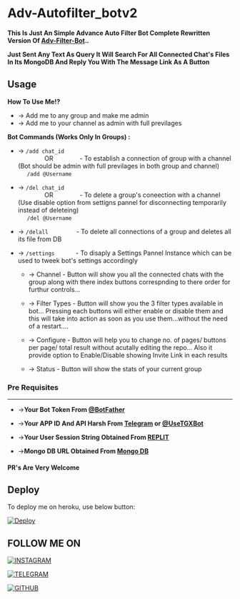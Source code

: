 # Adv-Autofilter_botv2

  <p align="center">
  <a href="https://github.com/culprit-k/Adv-Auto-Filter-Bot-V2/stargazers">
   

  </a>
  
  <a href="https://github.com/culprit-k/Adv-Auto-Filter-Bot-V2">
   

  </a>  
</p>

__This Is Just An Simple Advance Auto Filter Bot Complete Rewritten Version Of [Adv-Filter-Bot](https://github.com/culprit-k/Adv-Auto-Filter-Bot-V2)..__

__Just Sent Any Text As Query It Will Search For All Connected Chat's Files In Its MongoDB And Reply You With The Message Link As A Button__


## Usage

**__How To Use Me!?__**

* -> Add me to any group and make me admin<br>
* -> Add me to your channel as admin with full previlages

**Bot Commands (Works Only In Groups) :**


  * -> `/add chat_id`<br>
     &nbsp;&nbsp;&nbsp;&nbsp;&nbsp;&nbsp;&nbsp;&nbsp;&nbsp;&nbsp;&nbsp;&nbsp;&nbsp;&nbsp;
OR
     &nbsp;&nbsp;&nbsp;&nbsp;&nbsp;&nbsp;&nbsp;&nbsp;&nbsp;&nbsp;&nbsp;&nbsp;&nbsp;&nbsp;- To establish a connection of group with a channel (Bot should be admin with full previlages in both group and channel)<br>
    &nbsp;&nbsp;&nbsp;&nbsp;&nbsp;`/add @Username`


  * -> `/del chat_id`<br>
     &nbsp;&nbsp;&nbsp;&nbsp;&nbsp;&nbsp;&nbsp;&nbsp;&nbsp;&nbsp;&nbsp;&nbsp;&nbsp;&nbsp;
OR 
    &nbsp;&nbsp;&nbsp;&nbsp;&nbsp;&nbsp;&nbsp;&nbsp;&nbsp;&nbsp;&nbsp;&nbsp;&nbsp;&nbsp;- To delete a group's coneection with a channel (Use disable option from settigns pannel for disconnecting temporarily instead of deleteing)<br>
    &nbsp;&nbsp;&nbsp;&nbsp; `/del @Username`


  * -> `/delall`&nbsp;&nbsp;&nbsp;&nbsp;&nbsp;&nbsp;&nbsp;&nbsp;&nbsp;&nbsp;&nbsp;&nbsp;&nbsp;&nbsp;&nbsp; - To delete all connections of a group and deletes all its file from DB
  
  * -> `/settings`&nbsp;&nbsp;&nbsp;&nbsp;&nbsp;&nbsp;&nbsp;&nbsp;&nbsp;&nbsp;&nbsp; -  To disaply a Settings Pannel Instance which can be used to tweek bot's settings accordingly

    * -> Channel - Button will show you all the connected chats with the group along with there index buttons correspnding to there order for furthur controls...

    * -> Filter Types - Button will show you the 3 filter types available in bot... Pressing each buttons will either enable or disable them and this will take into action as soon as you use them...without the need of a restart....

    * -> Configure - Button will help you to change no. of pages/ buttons per page/ total result without acutally editing the repo... Also it provide option to Enable/Disable  showing Invite Link in each results

    * -> Status - Button will show the stats of your current group

### Pre Requisites 
------------------
* ->__Your Bot Token From [@BotFather](http://www.telegram.dog/BotFather)__

* ->__Your APP ID And API Harsh From [Telegram](http://www.my.telegram.org) or [@UseTGXBot](http://www.telegram.dog/UseTGXBot)__

* ->__Your User Session String Obtained From [REPLIT](https://replit.com/@culprit009/httpsgithubcomculprit-kPro-AutoFilter-botv2-1)__

* ->__Mongo DB URL Obtained From [Mongo DB](http://www.mongodb.com)__

#### PR's Are Very Welcome

## Deploy
To deploy me on heroku, use below button:

[![Deploy](https://www.herokucdn.com/deploy/button.svg)](https://dashboard.heroku.com/new?template=https%3A%2F%2Fgithub.com%2Fculprit-k%2FAdv-Autofilter_botv2)


## FOLLOW ME ON 


 [![INSTAGRAM](https://www.instagram.com/static/images/web/mobile_nav_type_logo.png/735145cfe0a4.png)](https://www.instagram.com/___abhijith_____/)


 [![TELEGRAM](https://user-images.githubusercontent.com/83399769/125900878-0a9c4a24-cecc-4f83-b51f-e6f96b9b315d.png)](https://t.me/abhijith876)
 
 
 [![GITHUB](https://user-images.githubusercontent.com/83399769/125901371-76ff178d-1da9-4ff4-871a-e075d7b39ee0.png)](https://github.com/culprit-k)

